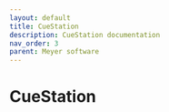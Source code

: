 ```yaml
---
layout: default
title: CueStation
description: CueStation documentation
nav_order: 3
parent: Meyer software
---
```


# CueStation